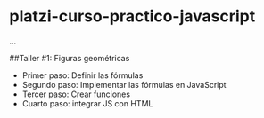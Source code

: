 # platzi-curso-practico-javascript

...

##Taller #1: Figuras geométricas

- Primer paso: Definir las fórmulas
- Segundo paso: Implementar las fórmulas en JavaScript
- Tercer paso: Crear funciones
- Cuarto paso: integrar JS con HTML